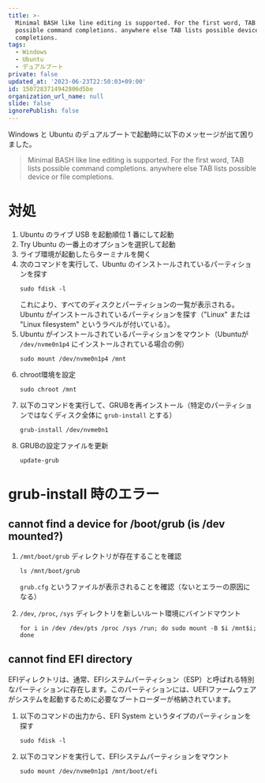 ```yaml
---
title: >-
  Minimal BASH like line editing is supported. For the first word, TAB lists
  possible command completions. anywhere else TAB lists possible device or file
  completions.
tags:
  - Windows
  - Ubuntu
  - デュアルブート
private: false
updated_at: '2023-06-23T22:50:03+09:00'
id: 1507283714942806d5be
organization_url_name: null
slide: false
ignorePublish: false
---
```

Windows と Ubuntu のデュアルブートで起動時に以下のメッセージが出て困りました。

> Minimal BASH like line editing is supported. For the first word, TAB lists possible command completions. anywhere else TAB lists possible device or file completions.

# 対処

1. Ubuntu のライブ USB を起動順位 1 番にして起動
2. Try Ubuntu の一番上のオプションを選択して起動
3. ライブ環境が起動したらターミナルを開く
4. 次のコマンドを実行して、Ubuntu のインストールされているパーティションを探す
    ```
    sudo fdisk -l
    ```
    これにより、すべてのディスクとパーティションの一覧が表示される。Ubuntu がインストールされているパーティションを探す（"Linux" または "Linux filesystem" というラベルが付いている）。
5. Ubuntu がインストールされているパーティションをマウント（Ubuntuが `/dev/nvme0n1p4` にインストールされている場合の例）
    ```
    sudo mount /dev/nvme0n1p4 /mnt
    ```
6. chroot環境を設定
    ```
    sudo chroot /mnt
    ```
7. 以下のコマンドを実行して、GRUBを再インストール（特定のパーティションではなくディスク全体に `grub-install` とする）
    ```
    grub-install /dev/nvme0n1
    ```
8. GRUBの設定ファイルを更新
    ```
    update-grub
    ```

# grub-install 時のエラー

## cannot find a device for /boot/grub (is /dev mounted?)

1. `/mnt/boot/grub` ディレクトリが存在することを確認
    ```
    ls /mnt/boot/grub
    ```
    `grub.cfg` というファイルが表示されることを確認（ないとエラーの原因になる）

2. `/dev`, `/proc`, `/sys` ディレクトリを新しいルート環境にバインドマウント
    ```
    for i in /dev /dev/pts /proc /sys /run; do sudo mount -B $i /mnt$i; done
    ```

## cannot find EFI directory

EFIディレクトリは、通常、EFIシステムパーティション（ESP）と呼ばれる特別なパーティションに存在します。このパーティションには、UEFIファームウェアがシステムを起動するために必要なブートローダーが格納されています。

1. 以下のコマンドの出力から、EFI System というタイプのパーティションを探す
    ```
    sudo fdisk -l
    ```

2. 以下のコマンドを実行して、EFIシステムパーティションをマウント
    ```
    sudo mount /dev/nvme0n1p1 /mnt/boot/efi
    ```
